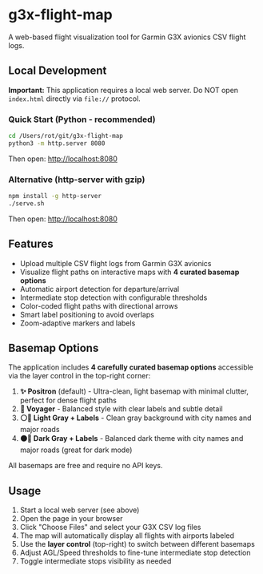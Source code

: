 # g3x-flight-map

A web-based flight visualization tool for Garmin G3X avionics CSV flight logs.

## Local Development

**Important:** This application requires a local web server. Do NOT open `index.html` directly via `file://` protocol.

### Quick Start (Python - recommended)

```bash
cd /Users/rot/git/g3x-flight-map
python3 -m http.server 8080
```

Then open: <http://localhost:8080>

### Alternative (http-server with gzip)

```bash
npm install -g http-server
./serve.sh
```

Then open: <http://localhost:8080>

## Features

- Upload multiple CSV flight logs from Garmin G3X avionics
- Visualize flight paths on interactive maps with **4 curated basemap options**
- Automatic airport detection for departure/arrival
- Intermediate stop detection with configurable thresholds
- Color-coded flight paths with directional arrows
- Smart label positioning to avoid overlaps
- Zoom-adaptive markers and labels

## Basemap Options

The application includes **4 carefully curated basemap options** accessible via the layer control in the top-right corner:

1. **✨ Positron** (default) - Ultra-clean, light basemap with minimal clutter, perfect for dense flight paths
2. **🧭 Voyager** - Balanced style with clear labels and subtle detail
3. **⚪📍 Light Gray + Labels** - Clean gray background with city names and major roads
4. **⚫📍 Dark Gray + Labels** - Balanced dark theme with city names and major roads (great for dark mode)

All basemaps are free and require no API keys.

## Usage

1. Start a local web server (see above)
2. Open the page in your browser
3. Click "Choose Files" and select your G3X CSV log files
4. The map will automatically display all flights with airports labeled
5. Use the **layer control** (top-right) to switch between different basemaps
6. Adjust AGL/Speed thresholds to fine-tune intermediate stop detection
7. Toggle intermediate stops visibility as needed
